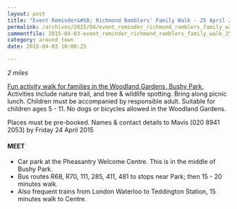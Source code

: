```yaml
---
layout: post
title: "Event Reminder&#58; Richmond Ramblers' Family Walk - 25 April 2015"
permalink: /archives/2015/04/event_reminder_richmond_ramblers_family_walk_25_ap.html
commentfile: 2015-04-03-event_reminder_richmond_ramblers_family_walk_25_ap
category: around_town
date: 2015-04-03 10:00:25

---
```


<em>2 miles</em>

[Fun activity walk for families in the Woodland Gardens, Bushy Park.](/event/event/200705144952) Activities include nature trail, and tree & wildlife spotting. Bring along picnic lunch. Children must be accompanied by responsible adult. Suitable for children ages 5 - 11. No dogs or bicycles allowed in the Woodland Gardens.

Places must be pre-booked. Names & contact details to Mavis (020 8941 2053) by Friday 24 April 2015

#### MEET

-   Car park at the Pheasantry Welcome Centre. This is in the middle of Bushy Park.
-   Bus routes R68, R70, 111, 285, 411, 481 to stops near Park; then 15 - 20 minutes walk.
-   Also frequent trains from London Waterloo to Teddington Station, 15 minutes walk to Centre.
